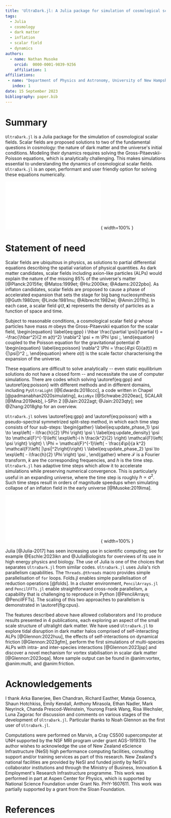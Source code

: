 ```yaml
---
title: 'UltraDark.jl: A Julia package for simulation of cosmological scalar fields'
tags:
  - Julia
  - cosmology
  - dark matter
  - inflation
  - scalar field
  - dynamics
authors:
  - name: Nathan Musoke
    orcid:  0000-0001-9839-9256
    affiliation: 1
affiliations:
 - name: "Department of Physics and Astronomy, University of New Hampshire, USA"
   index: 1
date: 15 September 2023
bibliography: paper.bib
---
```


# Summary

`UltraDark.jl` is a Julia package for the simulation of cosmological scalar fields.
Scalar fields are proposed solutions to two of the fundamental questions in cosmology: the nature of dark matter and the universe's initial conditions.
Modeling their dynamics requires solving the Gross-Pitaevskii-Poisson equations, which is analytically challenging.
This makes simulations essential to understanding the dynamics of cosmological scalar fields.
`UltraDark.jl` is an open, performant and user friendly option for solving these equations numerically.


![Growth of density perturbations in a scalar field in an expanding background, as the universe's scale factor growths from $a=1.0$ to $a = 100.0$. The density is measured in units of the universe's critical density $\rho_{\mathrm{crit}}$. This scenario is similar to that in [@Musoke:2019ima], in which the scalar field is an inflaton fragmenting after the end of primordial inflation. \label{fig:growth}](growth_joss.pdf){ width=100% }


# Statement of need

Scalar fields are ubiquitous in physics, as solutions to partial differential equations describing the spatial variation of physical quantities.
As dark matter candidates, scalar fields including axion-like particles (ALPs) would explain the nature of the missing 85% of the universe's matter [@Planck:2015fie; @Matos:1999et; @Hu:2000ke; @Adams:2022pbo].
As inflaton candidates, scalar fields are proposed to cause a phase of accelerated expansion that sets the stage for big bang nucleosynthesis [@Guth:1980zm; @Linde:1981mu; @Albrecht:1982wi; @Amin:2011hj].
In each case, a scalar field $\psi(t, \mathbf{x})$ represents the density of particles as a function of space and time.


Subject to reasonable conditions, a cosmological scalar field $\psi$ whose particles have mass $m$ obeys the Gross-Pitaevskii equation for the scalar field,
\begin{equation}
	\label{eq:gpp}
	i \hbar \frac{\partial \psi}{\partial t} = -\frac{\hbar^2}{2 m a(t)^2} \nabla^2 \psi + m \Phi \psi
    \;,
\end{equation}
coupled to the Poisson equation for the gravitational potential $\Phi$
\begin{equation}
	\label{eq:poisson}
	\nabla^2 \Phi = \frac{4\pi G}{a(t)} m {|\psi|}^2
    \;,
\end{equation}
where $a(t)$ is the scale factor characterising the expansion of the universe.


These equations are difficult to solve analytically -- even static equilibrium solutions do not have a closed form -- and necessitate the use of computer simulations.
There are codes which solving \autoref{eq:gpp} and \autoref{eq:poisson} with different methods and in different domains, including `PyUltraLight` [@Edwards:2018ccc], a code written in Chapel [@padmanabhan2020simulating], `AxioNyx` [@Schwabe:2020eac], SCALAR [@Mina:2019ekb], i-SPin 2 [@Jain:2022agt; @Jain:2023qty]; see @Zhang:2018ghp for an overview.


`UltraDark.jl` solves \autoref{eq:gpp} and \autoref{eq:poisson} with a pseudo-spectral symmetrized split-step method, in which each time step consists of four sub-steps:
\begin{gather}
    \label{eq:update_phase_1}
    \psi \to \exp\left( - i\frac{h}{2} \Phi \right) \psi
    \\
    \label{eq:update_density}
    \psi \to \mathcal{F}^{-1}\left\{ \exp\left(-i h \frac{k^2}{2} \right) \mathcal{F}\left\{ \psi \right\} \right\}
    \\
    \Phi = \mathcal{F}^{-1}\left\{ - \frac{4\pi}{a k^2} \mathcal{F}\left\{ |\psi|^2\right\}\right\}
    \\
    \label{eq:update_phase_2}
    \psi \to \exp\left( - i\frac{h}{2} \Phi \right) \psi
    ,
\end{gather}
where $\mathcal{F}$ is a Fourier transform, $k$ are the corresponding frequencies, and $h$ is the time step.
`UltraDark.jl` has adaptive time steps which allow it to accelerate simulations while preserving numerical convergence.
This is particularly useful in an expanding universe, where the time step is roughly $h \propto a^2$.
Such time steps result in orders of magnitude speedups when simulating collapse of an inflaton field in the early universe [@Musoke:2019ima].


![Wall time for a single time step, as a function of number of CPUs. The points represent measured times and the lines represent theoretical $1/\text{\#CPU}$ scalings. The circles and solid line are for grids constructed from `Array`s and the triangles and dashed lines are for MPI-distributed `PencilArray`s.\label{fig:cpus}](../benchmarks/time_step/cpus.pdf){ width=100% }

Julia [@Julia-2017] has seen increasing use in scientific computing; see for example @Eschle:2023ikn and @JuliaBiologists for overviews of its use in high energy physics and biology.
The use of Julia is one of the choices that separates `UltraDark.jl` from similar codes.
`UltraDark.jl` uses Julia's rich parallelism capabilities.
The `Threads.@threads` macro provides simple parallelisation of `for` loops.
Folds.jl enables simple parallelisation of reduction operations [@folds].
In a cluster environment, `PencilArrays.jl` and `PencilFFTs.jl` enable straightforward cross-node parallelism, a capability that is challenging to reproduce in Python [@PencilArrays; @PencilFFTs].
The scaling of this two approaches to parallelism is demonstrated in \autoref{fig:cpus}.


The features described above have allowed collaborators and I to produce results presented in 4 publications, each exploring an aspect of the small scale structure of ultralight dark matter.
We have used `UltraDark.jl` to explore tidal disruption in dark matter halos comprised of self-interacting ALPs [@Glennon:2022huu], the effects of self-interactions on dynamical friction [@Glennon:2023gfm], perform the first simulations of multi-species ALPs with intra- and inter-species interactions [@Glennon:2023jsp] and discover a novel mechanism for vortex stabilisation in scalar dark matter [@Glennon:2023oqa].
More sample output can be found in @anim:vortex, @anim:multi, and @anim:friction.


# Acknowledgements

I thank Arka Banerjee, Ben Chandran, Richard Easther, Mateja Gosenca, Shaun Hotchkiss, Emily Kendall, Anthony Mirasola, Ethan Nadler, Mark Neyrinck, Chanda Prescod-Weinstein, Yourong Frank Wang, Risa Wechsler, Luna Zagorac for discussion and comments on various stages of the development of `UltraDark.jl`.
Particular thanks to Noah Glennon as the first user of `UltraDark.jl`.

Computations were performed on Marvin, a Cray CS500 supercomputer at UNH supported by the NSF MRI program under grant AGS-1919310.
The author wishes to acknowledge the use of New Zealand eScience Infrastructure (NeSI) high performance computing facilities, consulting support and/or training services as part of this research. New Zealand's national facilities are provided by NeSI and funded jointly by NeSI's collaborator institutions and through the Ministry of Business, Innovation & Employment's Research Infrastructure programme.
This work was performed in part at Aspen Center for Physics, which is supported by National Science Foundation under Grant No. PHY-1607611.
This work was partially supported by a grant from the Sloan Foundation.


# References
